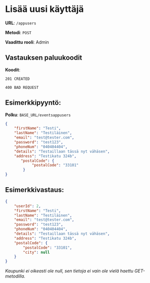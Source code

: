 # Lisää uusi käyttäjä

**URL**: `/appusers`

**Metodi**: `POST`

**Vaadittu rooli**: Admin

## Vastauksen paluukoodit

**Koodit**:

`201 CREATED`

`400 BAD REQUEST`

## Esimerkkipyyntö:

**Polku**: `BASE_URL/eventsappusers`
```json
{
    "firstName": "Testi",
    "lastName": "Testiläinen",
    "email": "test@tester.com",
    "password": "test123",
    "phoneNum": "040404404",
    "details": "Testaillaan tässä nyt vähäsen",
    "address": "Testikatu 324b",
       "postalCode": {
            "postalCode": "33101"
        } 
}
```

## Esimerkkivastaus:

```json
{
    "userId": 2,
    "firstName": "Testi",
    "lastName": "Testiläinen",
    "email": "test@tester.com",
    "password": "test123",
    "phoneNum": "040404404",
    "details": "Testaillaan tässä nyt vähäsen",
    "address": "Testikatu 324b",
    "postalCode": {
        "postalCode": "33101",
        "city": null
    }
}
```
_Kaupunki ei oikeasti ole null, sen tietoja ei vain ole vielä haettu GET-metodilla._
